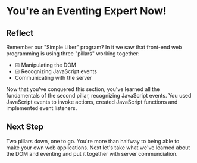 # You're an Eventing Expert Now!

## Reflect

Remember our "Simple Liker" program? In it we saw that front-end web programming
is using three "pillars" working together:

- ☑ Manipulating the DOM
- ☑ Recognizing JavaScript events
- Communicating with the server

Now that you've conquered this section, you've learned all the fundamentals of 
the second pillar, recognizing JavaScript events. You used JavaScript events to
invoke actions, created JavaScript functions and implemented event listeners.

## Next Step

Two pillars down, one to go. You're more than halfway to being able to make your
own web applications. Next let's take what we've learned about the DOM and
eventing and put it together with server communciation.
